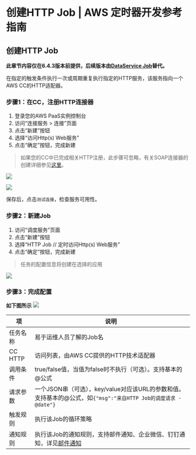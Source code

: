 # 创建HTTP Job | AWS 定时器开发参考指南

## 创建HTTP Job

**此章节内容仅在6.4.3版本前提供，后续版本由[DataService Job](<dataservice_job.html>)替代。**

在指定的触发条件执行一次或周期重复执行指定的HTTP服务，该服务指向一个AWS CC的HTTP适配器。

### 步骤1：在CC，注册HTTP连接器

  1. 登录您的AWS PaaS实例控制台
  2. 访问“连接服务 > 连接”页面
  3. 点击“新建”按钮
  4. 选择“访问Http(s) Web服务”
  5. 点击“确定”按钮，完成新建

> 如果您的CC中已完成相关HTTP注册，此步骤可忽略，有关SOAP连接器的创建详细参见[这里](<https://docs.awspaas.com/reference-guide/aws-paas-cc-reference-guide/tech-adapters/http.html>)。

![](https://docs.awspaas.com/reference-guide/aws-paas-job-reference-guide/scheduler_management/11.png)

![](https://docs.awspaas.com/reference-guide/aws-paas-job-reference-guide/scheduler_management/12.png)

保存后，点击`测试连接`，检查服务可用性。

### 步骤2：新建Job

  1. 访问“调度服务”页面
  2. 点击“新建”按钮
  3. 选择“HTTP Job // 定时访问Http(s) Web服务”
  4. 点击“确定”按钮，完成新建

> 任务的配置信息将创建在选择的应用

![](https://docs.awspaas.com/reference-guide/aws-paas-job-reference-guide/scheduler_management/13.png)

### 步骤3：完成配置

**如下图所示** ![](https://docs.awspaas.com/reference-guide/aws-paas-job-reference-guide/scheduler_management/14.png)

项 | 说明  
---|---  
任务名称 | 易于运维人员了解的Job名  
CC HTTP | 访问列表，由AWS CC提供的HTTP技术适配器  
调用条件 | true/false值，当值为false时不执行（可选）。支持基本的@公式  
请求参数 | 一个JSON串（可选），key/value对应该URL的参数和值。支持基本的@公式，如`{"msg":"来自HTTP Job的调度请求 - @date"}`  
触发规则 | 执行该Job的循环策略  
通知规则 | 执行该Job的通知规则，支持邮件通知、企业微信、钉钉通知，详见[邮件通知](<https://docs.awspaas.com/apps/com.actionsoft.apps.addons.mail/appendix/scenes.html#a>)